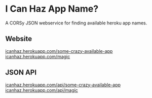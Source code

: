 # I Can Haz App Name?

A CORSy JSON webservice for finding available heroku app names.

## Website

[icanhaz.herokuapp.com/some-crazy-available-app](http://icanhaz.herokuapp.com/some-crazy-available-app)
[icanhaz.herokuapp.com/magic](http://icanhaz.herokuapp.com/magic)

## JSON API

[icanhaz.herokuapp.com/api/some-crazy-available-app](http://icanhaz.herokuapp.com/api/some-crazy-available-app)
[icanhaz.herokuapp.com/api/magic](http://icanhaz.herokuapp.com/api/magic)
